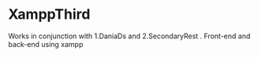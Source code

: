 # XamppThird
Works in conjunction with 1.DaniaDs and 2.SecondaryRest . Front-end  and back-end using xampp
